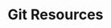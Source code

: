 ---
title: Git Resources
description: An index of resources related to Git.
icon: fa-git
layout: collection_index
collections:
  - "intro_to_git.md"
  - "improving_cfrcr.md"
---